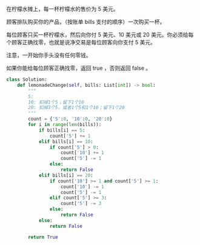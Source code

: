 
在柠檬水摊上，每一杯柠檬水的售价为 5 美元。

顾客排队购买你的产品，（按账单 bills 支付的顺序）一次购买一杯。

每位顾客只买一杯柠檬水，然后向你付 5 美元、10 美元或 20 美元。你必须给每个顾客正确找零，也就是说净交易是每位顾客向你支付 5 美元。

注意，一开始你手头没有任何零钱。

如果你能给每位顾客正确找零，返回 true ，否则返回 false 。


```python
class Solution:
    def lemonadeChange(self, bills: List[int]) -> bool:
        """
        5: 
        10: 扣掉1个5；留下1个10
        20: 扣掉3个5，或者1个5和1个10；留下1个20
        """
        count = {'5':0, '10':0, '20':0}
        for i in range(len(bills)):
            if bills[i] == 5:
                count['5'] += 1
            elif bills[i] == 10:
                if count['5'] > 0:
                    count['10'] += 1
                    count['5'] -= 1
                else:
                    return False
            elif bills[i] == 20:
                if count['10'] >= 1 and count['5'] >= 1:
                    count['10'] -= 1
                    count['5'] -= 1
                elif count['5'] >= 3:
                    count['5'] -= 3
                else:
                    return False
            else:
                return False

        return True

        
```
